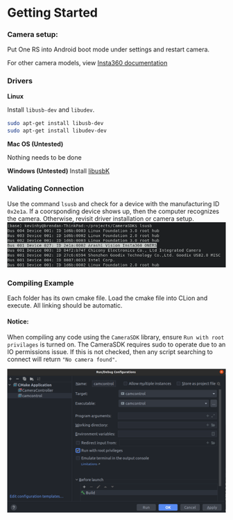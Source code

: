 # Getting Started

### Camera setup:
Put One RS into Android boot mode under settings and restart camera.

For other camera models, view [Insta360 documentation](https://github.com/Insta360Develop/CameraSDK-Cpp/tree/a2411ab551f252ed32ec34b711a293cfa45f2c57#setup-your-camera-connection-mode)

### Drivers
**Linux**

Install `libusb-dev` and `libudev`.

```bash
sudo apt-get install libusb-dev
sudo apt-get install libudev-dev
```

**Mac OS (Untested)**

Nothing needs to be done

**Windows (Untested)**
Install [libusbK](https://sourceforge.net/projects/libusbk/files/libusbK-release/3.0.7.0/)

### Validating Connection
Use the command `lsusb` and check for a device with the manufacturing ID `0x2e1a`. If a coorsponding device shows up, then the computer recognizes the camera. Otherwise, revisit driver installation or camera setup.
![lsusb command output](docs/images/lsusb_example.png)

### Compiling Example
Each folder has its own cmake file. Load the cmake file into CLion and execute. All linking should be automatic. 

#### Notice:
When compiling any code using the `CameraSDK` library, ensure `Run with root privilages` is turned on. The CameraSDK requires sudo to operate due to an IO permissions issue. If this is not checked, then any script searching to connect will return `"No camera found"`.

![](docs/images/run-with-root-privileges.png)